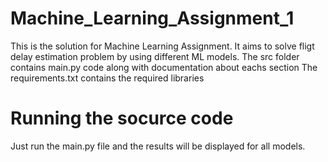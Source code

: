 # Machine_Learning_Assignment_1
This is the solution for Machine Learning Assignment. It aims to solve fligt delay estimation problem by using different ML models. 
The src folder contains main.py code along with documentation about eachs section
The requirements.txt contains the required libraries

# Running the socurce code
Just run the main.py file and the results will be displayed for all models. 
